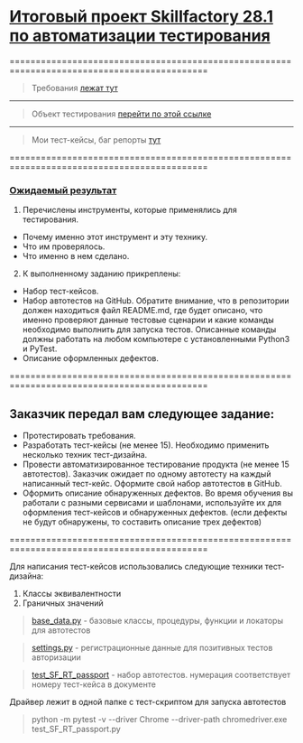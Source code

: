 # [Итоговый проект Skillfactory 28.1 по автоматизации тестирования]()

============================================================================================

> Требования [лежат тут](https://docs.google.com/document/d/1_CvDrfeia5rYTJ0owSHSnuO0-nAphKw8/edit?usp=share_link&ouid=118178127297918959624&rtpof=true&sd=true)

_________________________________________________________________________________________________________________

> Объект тестирования [перейти по этой ссылке](https://b2c.passport.rt.ru)

_________________________________________________________________________________________________________________

> Мои тест-кейсы, баг репорты [тут]()

============================================================================================

### [Ожидаемый результат]()

1. Перечислены инструменты, которые применялись для тестирования.
* Почему именно этот инструмент и эту технику.
* Что им проверялось.
* Что именно в нем сделано.
2. К выполненному заданию прикреплены:
* Набор тест-кейсов.
* Набор автотестов на GitHub. Обратите внимание, что в репозитории должен находиться файл README.md, где будет описано, что именно проверяют данные тестовые сценарии и какие команды необходимо выполнить для запуска тестов. Описанные команды должны работать на любом компьютере с установленными Python3 и PyTest.
* Описание оформленных дефектов.

============================================================================================

## Заказчик передал вам следующее задание:

* Протестировать требования.
* Разработать тест-кейсы (не менее 15). Необходимо применить несколько техник тест-дизайна.
* Провести автоматизированное тестирование продукта (не менее 15 автотестов). Заказчик ожидает по одному автотесту на каждый написанный тест-кейс. Оформите свой набор автотестов в GitHub.
* Оформить описание обнаруженных дефектов. Во время обучения вы работали с разными сервисами и шаблонами, используйте их для оформления тест-кейсов и обнаруженных дефектов. (если дефекты не будут обнаружены, то составить описание трех дефектов)

============================================================================================

Для написания тест-кейсов использовались следующие техники тест-дизайна: 
1) Классы эквивалентности
2) Граничных значений

> [base_data.py]() - базовые классы, процедуры, функции и локаторы для автотестов

> [settings.py]() - регистрационные данные для позитивных тестов авторизации

> [test_SF_RT_passport]() - набор автотестов. нумерация соответствует номеру тест-кейса в документе

Драйвер лежит в одной папке с тест-скриптом для запуска автотестов

> python -m pytest -v --driver Chrome --driver-path chromedriver.exe test_SF_RT_passport.py



